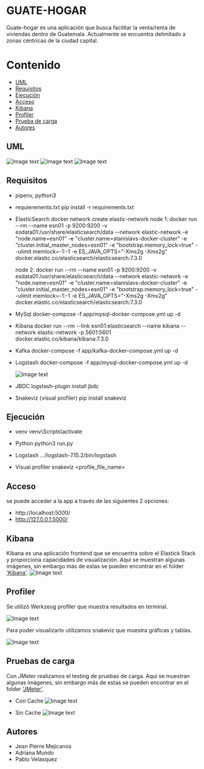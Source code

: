 # GUATE-HOGAR
Guate-hogar es una aplicación que busca facilitar la venta/renta de viviendas dentro de Guatemala. 
Actualmente se encuentra delimitado a zonas céntricas de la ciudad capital. 

# Contenido
-   [UML](#UML)
-   [Requisitos](#Requisitos)
-   [Ejecución](#Ejecución)
-   [Acceso](#Acceso)
-   [Kibana](#Kibana)
-   [Profiler](#Profiler)
-   [Prueba de carga](#Pruebas)
-   [Autores](#Autores)


## UML 
![Image text](https://github.com/JeanPierreMR/flask-app/blob/master/Pictures/UML/vender.jpeg)
![Image text](https://github.com/JeanPierreMR/flask-app/blob/master/Pictures/UML/comprar.jpeg)
![Image text](https://github.com/JeanPierreMR/flask-app/blob/master/Pictures/UML/compra_confirmada.jpeg)


## Requisitos

 -  pipenv, python3

 -  requierements.txt 
    pip install -r requirements.txt

 -  ElasticSearch
    docker network create elastic-network
    node 1: docker run --rm --name esn01 -p 9200:9200 -v esdata01:/usr/share/elasticsearch/data --network elastic-network -e "node.name=esn01" -e "cluster.name=stanislavs-docker-cluster" -e "cluster.initial_master_nodes=esn01" -e "bootstrap.memory_lock=true" --ulimit memlock=-1:-1 -e ES_JAVA_OPTS="-Xms2g -Xmx2g" docker.elastic.co/elasticsearch/elasticsearch:7.3.0

    node 2: docker run --rm --name esn01 -p 9200:9200 -v esdata01:/usr/share/elasticsearch/data --network elastic-network -e "node.name=esn01" -e "cluster.name=stanislavs-docker-cluster" -e "cluster.initial_master_nodes=esn01" -e "bootstrap.memory_lock=true" --ulimit memlock=-1:-1 -e ES_JAVA_OPTS="-Xms2g -Xmx2g" docker.elastic.co/elasticsearch/elasticsearch:7.3.0

-   MySql
    docker-compose -f app/mysql-docker-compose.yml up -d

-   Kibana
    docker run --rm --link esn01:elasticsearch --name kibana --network elastic-network -p 5601:5601 docker.elastic.co/kibana/kibana:7.3.0

-   Kafka
    docker-compose -f app/kafka-docker-compose.yml up -d

-  Logstash 
   docker-compose -f app/mysql-docker-compose.yml up -d
   
   ![Image text](https://github.com/JeanPierreMR/flask-app/blob/master/Pictures/Docker/elastic%2C%20kafka%2C%20zookeeper.JPG)

-  JBDC
   logstash-plugin install jbdc

-  Snakeviz (visual profiler)
   pip install snakeviz


## Ejecución
-   venv
    venv\Scripts\activate

-   Python
    python3 run.py

-   Logstash 
    .../logstash-7.15.2/bin/logstash

-   Visual profiler
    snakeviz <profile_file_name>


## Acceso

se puede acceder a la app a través de las siguientes 2 opciones: 
-   http://localhost:5000/
-   http://127.0.0.1:5000/

## Kibana 
Kibana es una aplicación frontend que se encuentra sobre el Elastick Stack y proporciona capacidades de visualización.
Aquí se muestran algunas imágenes, sin embargo más de estas se pueden encontrar en el folder ['Kibana'](https://github.com/JeanPierreMR/flask-app/tree/master/Pictures/Kibana).
![Image text](https://github.com/JeanPierreMR/flask-app/blob/master/Pictures/Kibana/all_graphics.jpeg)


## Profiler
Se utilizó Werkzeug profiler que muestra resultados en terminal. 

![Image text](https://github.com/JeanPierreMR/flask-app/blob/master/Pictures/Profiler/terminal.JPG)

Para poder visualizarlo utilizamos snakeviz que muestra gráficas y tablas. 

![Image text](https://github.com/JeanPierreMR/flask-app/blob/master/Pictures/Profiler/snakeviz_visual_profiler.jpeg)



## Pruebas de carga
Con JMeter realizamos el testing de pruebas de carga.
Aquí se muestran algunas imágenes, sin embargo más de estas se pueden encontrar en el folder ['JMeter'](https://github.com/JeanPierreMR/flask-app/tree/master/JMeter). 
-   Con Cache
![Image text](https://github.com/JeanPierreMR/flask-app/blob/master/JMeter/Cache/muchos_usuarios_con_cache.jpeg)

-   Sin Cache
![Image text](https://github.com/JeanPierreMR/flask-app/blob/master/JMeter/Sin%20cache/muchos_usuarios_sin_cache.jpeg)


## Autores
-   Jean Pierre Mejicanos
-   Adriana Mundo
-   Pablo Velasquez 

